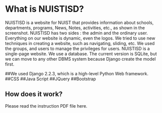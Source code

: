 
# What is NUISTISD?

NUISTISD is a website for NUIST that provides information about schools, departments, programs, News, Notes, activities, etc., as shown in the screenshot.
NUISTISD has two sides : the admin and the ordinary user. Everything on our website is dynamic, even the logos. We tried to use new techniques in creating a website, such as navigating, sliding, etc. We used the groups, and users to manage the privileges for users.
NUISTISD is a single-page website.
We use a database. The current version is SQLite, but we can move to any other DBMS system because Django create the model first. 

##We used Django 2.2.3, which is a high-level Python Web framework.
##CSS
##Java Script
##JQuery
##Bootstrap


## How does it work?

Please read the instruction PDF file here. 
